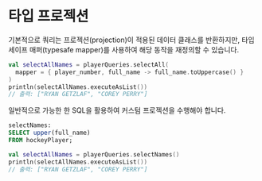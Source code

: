 # 타입 프로젝션

기본적으로 쿼리는 프로젝션(projection)이 적용된 데이터 클래스를 반환하지만, 타입 세이프 매퍼(typesafe mapper)를 사용하여 해당 동작을 재정의할 수 있습니다.

```kotlin
val selectAllNames = playerQueries.selectAll(
  mapper = { player_number, full_name -> full_name.toUppercase() }
)
println(selectAllNames.executeAsList())
// 출력: ["RYAN GETZLAF", "COREY PERRY"]
```

일반적으로 가능한 한 SQL을 활용하여 커스텀 프로젝션을 수행해야 합니다.

```sql
selectNames:
SELECT upper(full_name)
FROM hockeyPlayer;
```

```kotlin
val selectAllNames = playerQueries.selectNames()
println(selectAllNames.executeAsList())
// 출력: ["RYAN GETZLAF", "COREY PERRY"]